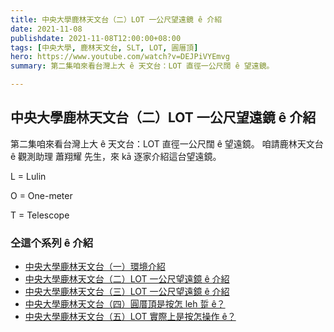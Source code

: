 ```yaml
---
title: 中央大學鹿林天文台（二）LOT 一公尺望遠鏡 ê 介紹
date: 2021-11-08
publishdate: 2021-11-08T12:00:00+08:00
tags: [中央大學, 鹿林天文台, SLT, LOT, 圓厝頂]
hero: https://www.youtube.com/watch?v=DEJPiVYEmvg
summary: 第二集咱來看台灣上大 ê 天文台：LOT 直徑一公尺闊 ê 望遠鏡。

---
```



## 中央大學鹿林天文台（二）LOT 一公尺望遠鏡 ê 介紹

第二集咱來看台灣上大 ê 天文台：LOT 直徑一公尺闊 ê 望遠鏡。
咱請鹿林天文台 ê 觀測助理 蕭翔耀 先生，來 kā 逐家介紹這台望遠鏡。

L = Lulin

O = One-meter

T = Telescope

### 仝這个系列 ê 介紹
- [中央大學鹿林天文台（一）環境介紹](https://apod.tw/bonus/20211105_lulinobservatory_1/)
- [中央大學鹿林天文台（二）LOT 一公尺望遠鏡 ê 介紹](https://apod.tw/bonus/20211108_lulinobservatory_2/)
- [中央大學鹿林天文台（三）LOT 一公尺望遠鏡 ê 介紹](https://apod.tw/bonus/20211110_lulinobservatory_3/)
- [中央大學鹿林天文台（四）圓厝頂是按怎 leh 踅 ê？](https://apod.tw/bonus/20211114_lulinobservatory_4/)
- [中央大學鹿林天文台（五）LOT 實際上是按怎操作 ê？](https://apod.tw/bonus/20211124_lulinobservatory_5/)
